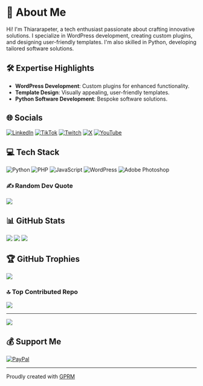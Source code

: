 # 💫 About Me
Hi! I'm Thiararapeter, a tech enthusiast passionate about crafting innovative solutions. I specialize in WordPress development, creating custom plugins, and designing user-friendly templates. I'm also skilled in Python, developing tailored software solutions.

## 🛠️ Expertise Highlights
- **WordPress Development**: Custom plugins for enhanced functionality.
- **Template Design**: Visually appealing, user-friendly templates.
- **Python Software Development**: Bespoke software solutions.

## 🌐 Socials
[![LinkedIn](https://img.shields.io/badge/LinkedIn-%230077B5.svg?logo=linkedin&logoColor=white)](https://linkedin.com/in/thiararapeter)
[![TikTok](https://img.shields.io/badge/TikTok-%23000000.svg?logo=TikTok&logoColor=white)](https://tiktok.com/@thiarara)
[![Twitch](https://img.shields.io/badge/Twitch-%239146FF.svg?logo=Twitch&logoColor=white)](https://twitch.tv/thiararapeter)
[![X](https://img.shields.io/badge/X-black.svg?logo=X&logoColor=white)](https://x.com/thiararapeter)
[![YouTube](https://img.shields.io/badge/YouTube-%23FF0000.svg?logo=YouTube&logoColor=white)](https://youtube.com/@UCG8B01F08eRJE8STS3XkINg)

## 💻 Tech Stack
![Python](https://img.shields.io/badge/python-3670A0?style=for-the-badge&logo=python&logoColor=ffdd54)
![PHP](https://img.shields.io/badge/php-%23777BB4.svg?style=for-the-badge&logo=php&logoColor=white)
![JavaScript](https://img.shields.io/badge/javascript-%23323330.svg?style=for-the-badge&logo=javascript&logoColor=%23F7DF1E)
![WordPress](https://img.shields.io/badge/WordPress-%23117AC9.svg?style=for-the-badge&logo=WordPress&logoColor=white)
![Adobe Photoshop](https://img.shields.io/badge/adobe%20photoshop-%2331A8FF.svg?style=for-the-badge&logo=adobe%20photoshop&logoColor=white)

### ✍️ Random Dev Quote
![](https://quotes-github-readme.vercel.app/api?type=horizontal&theme=radical)

## 📊 GitHub Stats
![](https://github-readme-stats.vercel.app/api?username=Thiararapeter&theme=radical&hide_border=false&include_all_commits=true&count_private=true)
![](https://github-readme-streak-stats.herokuapp.com/?user=Thiararapeter&theme=radical&hide_border=false)
![](https://github-readme-stats.vercel.app/api/top-langs/?username=Thiararapeter&theme=radical&hide_border=false&include_all_commits=true&count_private=true&layout=compact)

## 🏆 GitHub Trophies
![](https://github-profile-trophy.vercel.app/?username=Thiararapeter&theme=radical&no-frame=false&no-bg=true&margin-w=4)

### 🔝 Top Contributed Repo
![](https://github-contributor-stats.vercel.app/api?username=Thiararapeter&limit=5&theme=dark&combine_all_yearly_contributions=true)

---

[![](https://visitcount.itsvg.in/api?id=Thiararapeter&icon=0&color=0)](https://visitcount.itsvg.in)

## 💰 Support Me
[![PayPal](https://img.shields.io/badge/PayPal-00457C?style=for-the-badge&logo=paypal&logoColor=white)](https://paypal.me/thiararapeter)

---
Proudly created with [GPRM](https://gprm.itsvg.in)
